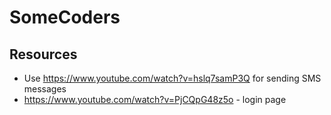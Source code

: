 # SomeCoders
## Resources
- Use https://www.youtube.com/watch?v=hslq7samP3Q for sending SMS messages
- https://www.youtube.com/watch?v=PjCQpG48z5o - login page
